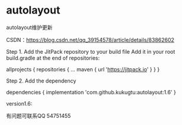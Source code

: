 # autolayout
autolayout维护更新

CSDN：https://blog.csdn.net/qq_39154578/article/details/83862602

Step 1. Add the JitPack repository to your build file 
Add it in your root build.gradle at the end of repositories:

allprojects {
  repositories {
   ...
   maven { url 'https://jitpack.io' }
  }
 }

Step 2. Add the dependency

 dependencies {
         implementation 'com.github.kukugtu:autolayout:1.6'
 }


version1.6:

有问题可联系QQ 54751455
